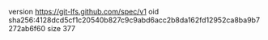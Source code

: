 version https://git-lfs.github.com/spec/v1
oid sha256:4128dcd5cf1c20540b827c9c9abd6acc2b8da162fd12952ca8ba9b7272ab6f60
size 377
